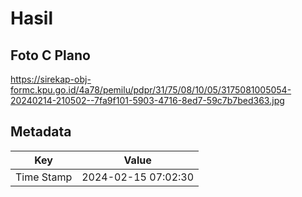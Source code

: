 # Hasil

## Foto C Plano

https://sirekap-obj-formc.kpu.go.id/4a78/pemilu/pdpr/31/75/08/10/05/3175081005054-20240214-210502--7fa9f101-5903-4716-8ed7-59c7b7bed363.jpg


## Metadata

| Key        | Value               |
| ---------- | ------------------- |
| Time Stamp | 2024-02-15 07:02:30 |



